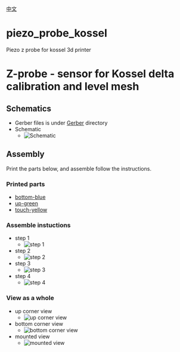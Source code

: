 [中文](./README-cn.md)
# piezo_probe_kossel
Piezo z probe for kossel 3d printer

# Z-probe - sensor for Kossel delta calibration and level mesh
## Schematics
- Gerber files is under [Gerber](./Gerber/) directory
- Schematic
  - ![Schematic](./Schematics/Schematic_z%20probe%20piezo-LM358.png)
## Assembly
Print the parts below, and assemble follow the instructions.
### Printed parts
- [bottom-blue](./printed_parts/kossel%20E3D%20mount/Z%20PROBE%20-%20piezo%20mount-bottom.stl)
- [up-green](./printed_parts/kossel%20E3D%20mount/Z%20PROBE%20-%20piezo%20mount-up.stl)
- [touch-yellow](./printed_parts/kossel%20E3D%20mount/Z%20PROBE%20-%20piezo%20mount-touch.stl)
### Assemble instuctions
- step 1
  - ![step 1](./assembly-1.jpg)
- step 2
  - ![step 2](./assembly-2.jpg)
- step 3
  - ![step 3](./assembly-3.jpg)
- step 4
  - ![step 4](./assembly-4.jpg)

### View as a whole 
- up corner view
  - ![up corner view](./printed_parts/kossel%20E3D%20mount/view-2.png)
- bottom corner view
  - ![bottom corner view](./printed_parts/kossel%20E3D%20mount/view-1.png)
- mounted view
  - ![mounted view](./assembly-final.jpg)
